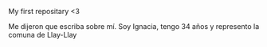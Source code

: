 
My first repositary &lt;3

Me dijeron que escriba sobre mí. Soy Ignacia, tengo 34 años y represento la comuna de Llay-Llay
